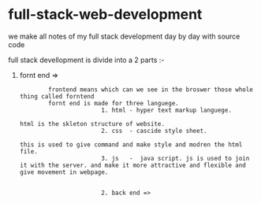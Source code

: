 # full-stack-web-development
we make all notes of my full stack development day by day with source code 

full stack devellopment is divide into a 2 parts :-
 

   
 1. fornt end =>
                                             
                frontend means which can we see in the broswer those whole thing called forntend
                fornt end is made for three languege.
                               1. html - hyper text markup languege.
                                                                              html is the skleton structure of website.
                               2. css  - cascide style sheet.
                                                                              this is used to give command and make style and modren the html file.
                               3. js   -  java script. js is used to join it with the server. and make it more attractive and flexible and give movement in webpage.
                                                      
                                                                  
                               2. back end =>  
                                                
                                                  







